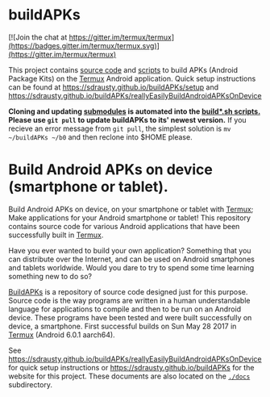 buildAPKs
===============
[![Join the chat at https://gitter.im/termux/termux](https://badges.gitter.im/termux/termux.svg)](https://gitter.im/termux/termux)

This project contains [source code](./sources) and [scripts](./scripts/build) to build APKs (Android Package Kits) on the [Termux](https://termux.com/) Android application. Quick setup instructions can be found at https://sdrausty.github.io/buildAPKs/setup and https://sdrausty.github.io/buildAPKs/reallyEasilyBuildAndroidAPKsOnDevice

**Cloning and updating [submodules](https://gist.github.com/gitaarik/8735255) is automated into the [build\*.sh scripts.](https://github.com/sdrausty/buildAPKs/tree/master/scripts/build) Please use `git pull` to update buildAPKs to its' newest version.** If you recieve an error message from `git pull`, the simplest solution is `mv ~/buildAPKs ~/b0` and then reclone into $HOME please.  

Build Android APKs on device (smartphone or tablet).
===========================================
Build Android APKs on device, on your smartphone or tablet with [Termux](https://termux.com/); Make applications for your Android smartphone or tablet! This repository contains source code for various Android applications that have been successfully built in [Termux](https://termux.com/).

Have you ever wanted to build your own application? Something that you can distribute over the Internet, and can be used on Android smartphones and tablets worldwide. Would you dare to try to spend some time learning something new to do so?

[BuildAPKs](https://github.com/sdrausty/buildAPKs) is a repository of source code designed just for this purpose. Source code is the way programs are written in a human understandable language for applications to compile and then to be run on an Android device. These programs have been tested and were built successfully on device, a smartphone. First successful builds on Sun May 28 2017 in [Termux](https://termux.com/) (Android 6.0.1 aarch64).

See https://sdrausty.github.io/buildAPKs/reallyEasilyBuildAndroidAPKsOnDevice for quick setup instructions or https://sdrausty.github.io/buildAPKs for the website for this project. These documents are also located on the [`./docs`](./docs) subdirectory.

